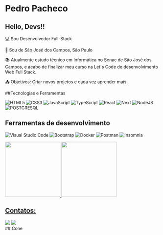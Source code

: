 # Pedro Pacheco

## Hello, Devs!!

:computer: Sou Desenvolvedor Full-Stack

:house_with_garden: Sou de São José dos Campos, São Paulo

:books: Atualmente estudo técnico em Informática no Senac de São José dos Campos, e acabo de finalizar meu curso na Let´s Code de desenvolvimento Web Full Stack.

:outbox_tray: Objetivos: Criar novos projetos e cada vez aprender mais.

##Tecnologias e Ferramentas

![HTML5](https://img.shields.io/badge/Html-007ACC?style=for-the-badge&logo=typescript&logoColor=white)
![CSS3](https://img.shields.io/badge/Css-007ACC?style=for-the-badge&logo=typescript&logoColor=white)
![JavaScript](https://img.shields.io/badge/JavaScript-323330?style=for-the-badge&logo=javascript&logoColor=F7DF1E)
![TypeScript](https://img.shields.io/badge/TypeScript-007ACC?style=for-the-badge&logo=typescript&logoColor=white)
![React](https://img.shields.io/badge/React-20232A?style=for-the-badge&logo=react&logoColor=61DAFB)
![Next](https://img.shields.io/badge/Next-20232A?style=for-the-badge&logo=react&logoColor=61DAFB)
![NodeJS](https://img.shields.io/badge/Node.js-339933?style=for-the-badge&logo=nodedotjs&logoColor=white)
![POSTGRESQL](https://img.shields.io/badge/PostgreSQL-316192?style=for-the-badge&logo=postgresql&logoColor=white)

## Ferramentas de desenvolvimento 

![Visual Studio Code](https://img.shields.io/badge/Visual_Studio_Code-0078D4?style=for-the-badge&logo=visual%20studio%20code&logoColor=white)
![Bootstrap](https://img.shields.io/badge/Bootstrap-563D7C?style=for-the-badge&logo=bootstrap&logoColor=white)
![Docker](https://img.shields.io/badge/Docker-2CA5E0?style=for-the-badge&logo=docker&logoColor=white)
![Postman](https://img.shields.io/badge/Postman-FF6C37?style=for-the-badge&logo=Postman&logoColor=white)
![Insomnia](https://img.shields.io/badge/Insomnia-5849be?style=for-the-badge&logo=Insomnia&logoColor=white)


<div>
<a href="https://github.com/PedPacheco">
<img height="180em" src="https://github-readme-stats.vercel.app/api?username=pedpacheco&show_icons=true&theme=dark#gh-dark-mode-only"/>
<img height="180em" src="https://github-readme-stats.vercel.app/api/top-langs/?username=pedpacheco&show_icons=true&theme=dark#gh-dark-mode-only"/>
</div>

## Contatos:

<div>
<a href = "mailto:contato@ppachecobr17@gmail.com"><img src="https://img.shields.io/badge/Gmail-D14836?style=for-the-badge&logo=gmail&logoColor=white" target="_blank"></a>
<a href="https://www.linkedin.com/in/pedro-henrique-da-silva-pacheco-302013208/" target="_blank"><img src="https://img.shields.io/badge/-LinkedIn-%230077B5?style=for-the-badge&logo=linkedin&logoColor=white" target="_blank"></a>   
</div>
## Cone
<!--
**PedPacheco/PedPacheco** is a ✨ _special_ ✨ repository because its `README.md` (this file) appears on your GitHub profile.

Here are some ideas to get you started:

- 🔭 I’m currently working on ...
- 🌱 I’m currently learning ...
- 👯 I’m looking to collaborate on ...
- 🤔 I’m looking for help with ...
- 💬 Ask me about ...
- 📫 How to reach me: ...
- 😄 Pronouns: ...
- ⚡ Fun fact: ...
-->
